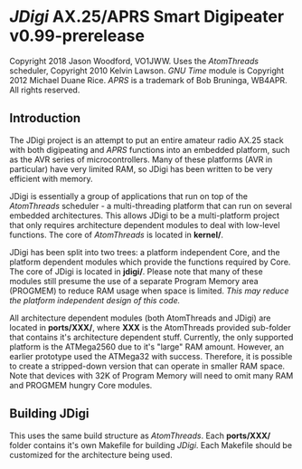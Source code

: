 # *JDigi* AX.25/APRS Smart Digipeater v0.99-prerelease
Copyright 2018 Jason Woodford, VO1JWW.
Uses the *AtomThreads* scheduler, Copyright 2010 Kelvin Lawson.
*GNU Time* module is Copyright 2012 Michael Duane Rice.
*APRS* is a trademark of Bob Bruninga, WB4APR.
All rights reserved.

## Introduction
The JDigi project is an attempt to put an entire amateur radio AX.25 stack
with both digipeating and *APRS* functions into an embedded platform, such
as the AVR series of microcontrollers. Many of these platforms (AVR in particular)
have very limited RAM, so JDigi has been written to be very efficient with memory.

JDigi is essentially a group of applications that run on top of the
*AtomThreads* scheduler - a multi-threading platform that can run on several
embedded architectures. This allows JDigi to be a multi-platform project that
only requires architecture dependent modules to deal with low-level functions.
The core of *AtomThreads* is located in __kernel/__.

JDigi has been split into two trees: a platform independent Core, and the
platform dependent modules which provide the functions required by Core.
The core of JDigi is located in __jdigi/__. Please note that many of these
modules still presume the use of a separate Program Memory area (PROGMEM) to
reduce RAM usage when space is limited. _This may reduce the platform
independent design of this code._

All architecture dependent modules (both AtomThreads and JDigi) are located
in __ports/XXX/__, where __XXX__ is the AtomThreads provided sub-folder that
contains it's architecture dependent stuff. Currently, the only supported
platform is the ATMega2560 due to it's "large" RAM amount. However, an earlier
prototype used the ATMega32 with success. Therefore, it is possible to create
a stripped-down version that can operate in smaller RAM space. Note that
devices with 32K of Program Memory will need to omit many RAM and PROGMEM hungry
Core modules.

## Building JDigi
This uses the same build structure as *AtomThreads*. Each __ports/XXX/__ folder
contains it's own Makefile for building *JDigi*. Each Makefile should be
customized for the architecture being used.
